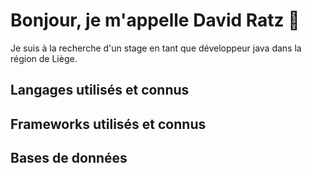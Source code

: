 # Bonjour, je m'appelle David Ratz 👋

Je suis à la recherche d'un stage en tant que développeur java dans la région de Liège.


## Langages utilisés et connus



## Frameworks utilisés et connus



## Bases de données



<!--
**DavidRatz/DavidRatz** is a ✨ _special_ ✨ repository because its `README.md` (this file) appears on your GitHub profile.

Here are some ideas to get you started:

- 🔭 I’m currently working on ...
- 🌱 I’m currently learning ...
- 👯 I’m looking to collaborate on ...
- 🤔 I’m looking for help with ...
- 💬 Ask me about ...
- 📫 How to reach me: ...
- 😄 Pronouns: ...
- ⚡ Fun fact: ...
-->
